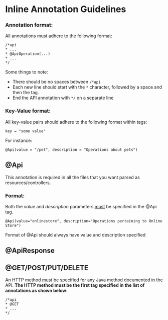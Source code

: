 # Inline Annotation Guidelines

### Annotation format:

All annotations must adhere to the following format:

```
/*api
* ...
* @ApiOperation(...)
* ...
*/
```

Some things to note:

- There should be no spaces between `/*api`
- Each new line should start with the `*` character, followed by a space and then the tag.
- End the API annotation with `*/` on a separate line

### Key-Value format:

All key-value pairs should adhere to the following format within tags:

`key = "some value"`

For instance:

```
@Api(value = "/pet", description = "Operations about pets")
```

## @Api
This annotation is required in all the files that you want parsed as resources/controllers.

### Format:

Both the *value* and *description* parameters <u>must</u> be specified in the @Api tag.

```
@Api(value="onlinestore", description="Operations pertaining to Online Store")
```

Format of @Api should always have value and description specified

## @ApiResponse



## @GET/POST/PUT/DELETE

An HTTP method <u>must</u> be specified for any Java method documented in the API. **The HTTP method must be the first tag specified in the list of annotations as shown below**:

```
/*api
* @GET
* ...
*/
```
